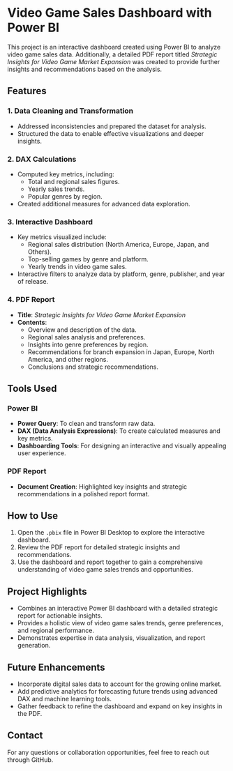 # Video Game Sales Dashboard with Power BI

This project is an interactive dashboard created using Power BI to analyze video game sales data. Additionally, a detailed PDF report titled *Strategic Insights for Video Game Market Expansion* was created to provide further insights and recommendations based on the analysis.

## Features

### 1. Data Cleaning and Transformation
- Addressed inconsistencies and prepared the dataset for analysis.
- Structured the data to enable effective visualizations and deeper insights.

### 2. DAX Calculations
- Computed key metrics, including:
  - Total and regional sales figures.
  - Yearly sales trends.
  - Popular genres by region.
- Created additional measures for advanced data exploration.

### 3. Interactive Dashboard
- Key metrics visualized include:
  - Regional sales distribution (North America, Europe, Japan, and Others).
  - Top-selling games by genre and platform.
  - Yearly trends in video game sales.
- Interactive filters to analyze data by platform, genre, publisher, and year of release.

### 4. PDF Report
- **Title**: *Strategic Insights for Video Game Market Expansion*
- **Contents**:
  - Overview and description of the data.
  - Regional sales analysis and preferences.
  - Insights into genre preferences by region.
  - Recommendations for branch expansion in Japan, Europe, North America, and other regions.
  - Conclusions and strategic recommendations.

## Tools Used

### Power BI
- **Power Query**: To clean and transform raw data.
- **DAX (Data Analysis Expressions)**: To create calculated measures and key metrics.
- **Dashboarding Tools**: For designing an interactive and visually appealing user experience.

### PDF Report
- **Document Creation**: Highlighted key insights and strategic recommendations in a polished report format.

## How to Use
1. Open the `.pbix` file in Power BI Desktop to explore the interactive dashboard.
2. Review the PDF report for detailed strategic insights and recommendations.
3. Use the dashboard and report together to gain a comprehensive understanding of video game sales trends and opportunities.

## Project Highlights
- Combines an interactive Power BI dashboard with a detailed strategic report for actionable insights.
- Provides a holistic view of video game sales trends, genre preferences, and regional performance.
- Demonstrates expertise in data analysis, visualization, and report generation.

## Future Enhancements
- Incorporate digital sales data to account for the growing online market.
- Add predictive analytics for forecasting future trends using advanced DAX and machine learning tools.
- Gather feedback to refine the dashboard and expand on key insights in the PDF.

## Contact
For any questions or collaboration opportunities, feel free to reach out through GitHub.

</footer>
